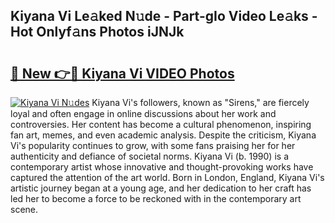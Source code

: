 ## Kiyana Vi Le𝚊ked N𝚞de - Part-gIo Video Le𝚊ks - Hot Onlyf𝚊ns Photos iJNJk

# <h2><a href="http://ab51495.deff.icu/?id=Kiyana+Vi">🔗 New 👉🔴 Kiyana Vi VIDEO Photos</a></h2>

[![Kiyana Vi N𝚞des](https://i.imgur.com/rIISA9y.gif)](http://ab51495.deff.icu/?id=Kiyana+Vi)
Kiyana Vi's followers, known as "Sirens," are fiercely loyal and often engage in online discussions about her work and controversies. Her content has become a cultural phenomenon, inspiring fan art, memes, and even academic analysis. Despite the criticism, Kiyana Vi's popularity continues to grow, with some fans praising her for her authenticity and defiance of societal norms. Kiyana Vi (b. 1990) is a contemporary artist whose innovative and thought-provoking works have captured the attention of the art world. Born in London, England, Kiyana Vi's artistic journey began at a young age, and her dedication to her craft has led her to become a force to be reckoned with in the contemporary art scene.
